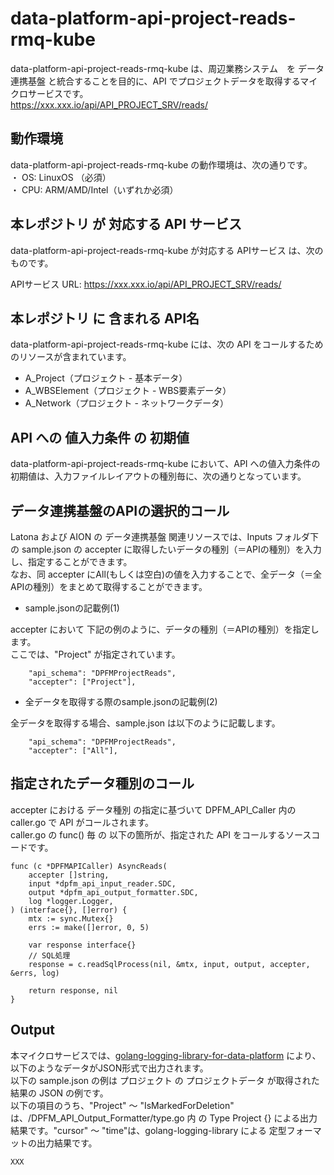 # data-platform-api-project-reads-rmq-kube

data-platform-api-project-reads-rmq-kube は、周辺業務システム　を データ連携基盤 と統合することを目的に、API でプロジェクトデータを取得するマイクロサービスです。  
https://xxx.xxx.io/api/API_PROJECT_SRV/reads/

## 動作環境

data-platform-api-project-reads-rmq-kube の動作環境は、次の通りです。  
・ OS: LinuxOS （必須）  
・ CPU: ARM/AMD/Intel（いずれか必須）  


## 本レポジトリ が 対応する API サービス
data-platform-api-project-reads-rmq-kube が対応する APIサービス は、次のものです。

APIサービス URL: https://xxx.xxx.io/api/API_PROJECT_SRV/reads/

## 本レポジトリ に 含まれる API名
data-platform-api-project-reads-rmq-kube には、次の API をコールするためのリソースが含まれています。  

* A_Project（プロジェクト - 基本データ）
* A_WBSElement（プロジェクト - WBS要素データ）
* A_Network（プロジェクト - ネットワークデータ）

## API への 値入力条件 の 初期値
data-platform-api-project-reads-rmq-kube において、API への値入力条件の初期値は、入力ファイルレイアウトの種別毎に、次の通りとなっています。  

## データ連携基盤のAPIの選択的コール

Latona および AION の データ連携基盤 関連リソースでは、Inputs フォルダ下の sample.json の accepter に取得したいデータの種別（＝APIの種別）を入力し、指定することができます。  
なお、同 accepter にAll(もしくは空白)の値を入力することで、全データ（＝全APIの種別）をまとめて取得することができます。  

* sample.jsonの記載例(1)  

accepter において 下記の例のように、データの種別（＝APIの種別）を指定します。  
ここでは、"Project" が指定されています。    
  
```
	"api_schema": "DPFMProjectReads",
	"accepter": ["Project"],
```
  
* 全データを取得する際のsample.jsonの記載例(2)  

全データを取得する場合、sample.json は以下のように記載します。  

```
	"api_schema": "DPFMProjectReads",
	"accepter": ["All"],
```

## 指定されたデータ種別のコール

accepter における データ種別 の指定に基づいて DPFM_API_Caller 内の caller.go で API がコールされます。  
caller.go の func() 毎 の 以下の箇所が、指定された API をコールするソースコードです。  

```
func (c *DPFMAPICaller) AsyncReads(
	accepter []string,
	input *dpfm_api_input_reader.SDC,
	output *dpfm_api_output_formatter.SDC,
	log *logger.Logger,
) (interface{}, []error) {
	mtx := sync.Mutex{}
	errs := make([]error, 0, 5)

	var response interface{}
	// SQL処理
	response = c.readSqlProcess(nil, &mtx, input, output, accepter, &errs, log)

	return response, nil
}
```

## Output  
本マイクロサービスでは、[golang-logging-library-for-data-platform](https://github.com/latonaio/golang-logging-library-for-data-platform) により、以下のようなデータがJSON形式で出力されます。  
以下の sample.json の例は プロジェクト の プロジェクトデータ が取得された結果の JSON の例です。  
以下の項目のうち、"Project" ～ "IsMarkedForDeletion" は、/DPFM_API_Output_Formatter/type.go 内 の Type Project {} による出力結果です。"cursor" ～ "time"は、golang-logging-library による 定型フォーマットの出力結果です。  

```
XXX
```
